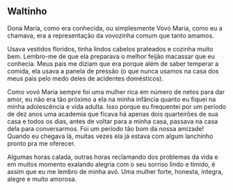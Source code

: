 ## Waltinho

Dona Maria, como era conhecida, ou simplesmente Vovó Maria, como eu a chamava, era a representação da vovozinha comum que tanto amamos.

Usava vestidos floridos, tinha lindos cabelos prateados e cozinha muito bem. Lembro-me de que ela preparava o melhor feijão macassar que eu conhecia. Meus pais me diziam que era porque além de saber temperar a comida, ela usava a panela de pressão (o que nunca usamos na casa dos meus pais pelo medo deles de acidentes domésticos).

Como vovó Maria sempre foi uma mulher rica em número de netos para dar amor, eu não era tão próximo a ela na minha infância quanto eu fiquei na minha adolescência e vida adulta. Isso porque eu frequentei por um período de dez anos uma academia que ficava há apenas dois quarteirões de sua casa e todos os dias, antes de voltar para a minha casa, passava na casa dela para conversarmos. Foi um período tão bom da nossa amizade! Quando eu chegava lá, muitas vezes ela já estava com algum lanchinho pronto pra me oferecer.

Algumas horas calada, outras horas reclamando dos problemas da vida e em muitos momento exalando alegria com o seu sorriso lindo e tímido, é assim que eu me lembro de minha avó. Uma mulher forte, honesta, íntegra, alegre e muito amorosa.
